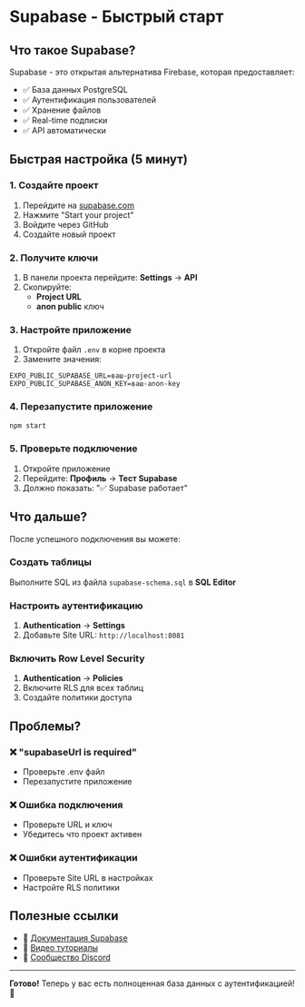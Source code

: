 # Supabase - Быстрый старт

## Что такое Supabase?

Supabase - это открытая альтернатива Firebase, которая предоставляет:
- ✅ База данных PostgreSQL
- ✅ Аутентификация пользователей  
- ✅ Хранение файлов
- ✅ Real-time подписки
- ✅ API автоматически

## Быстрая настройка (5 минут)

### 1. Создайте проект
1. Перейдите на [supabase.com](https://supabase.com)
2. Нажмите "Start your project" 
3. Войдите через GitHub
4. Создайте новый проект

### 2. Получите ключи
1. В панели проекта перейдите: **Settings** → **API**
2. Скопируйте:
   - **Project URL** 
   - **anon public** ключ

### 3. Настройте приложение
1. Откройте файл `.env` в корне проекта
2. Замените значения:

```env
EXPO_PUBLIC_SUPABASE_URL=ваш-project-url
EXPO_PUBLIC_SUPABASE_ANON_KEY=ваш-anon-key
```

### 4. Перезапустите приложение
```bash
npm start
```

### 5. Проверьте подключение
1. Откройте приложение
2. Перейдите: **Профиль** → **Тест Supabase**
3. Должно показать: "✅ Supabase работает"

## Что дальше?

После успешного подключения вы можете:

### Создать таблицы
Выполните SQL из файла `supabase-schema.sql` в **SQL Editor**

### Настроить аутентификацию
1. **Authentication** → **Settings**
2. Добавьте Site URL: `http://localhost:8081`

### Включить Row Level Security
1. **Authentication** → **Policies** 
2. Включите RLS для всех таблиц
3. Создайте политики доступа

## Проблемы?

### ❌ "supabaseUrl is required"
- Проверьте .env файл
- Перезапустите приложение

### ❌ Ошибка подключения  
- Проверьте URL и ключ
- Убедитесь что проект активен

### ❌ Ошибки аутентификации
- Проверьте Site URL в настройках
- Настройте RLS политики

## Полезные ссылки

- 📖 [Документация Supabase](https://supabase.com/docs)
- 🎥 [Видео туториалы](https://supabase.com/docs/guides/getting-started)
- 💬 [Сообщество Discord](https://discord.supabase.com)

---

**Готово!** Теперь у вас есть полноценная база данных с аутентификацией! 🎉